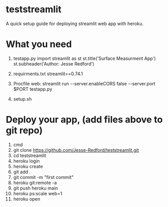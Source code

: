 # teststreamlit
A quick setup guide for deploying streamlit web app with heroku.


# What you need

1) testapp.py
    import streamlit as st
    st.title('Surface Measurment App')
    st.subheader('Author: Jesse Redford')

2) requirments.txt
    streamlit==0.74.1

3) Procfile
    web: streamlit run --server.enableCORS false --server.port $PORT testapp.py
    
4) setup.sh

# Deploy your app, (add files above to git repo)

1) cmd
2) git clone https://github.com/Jesse-Redford/teststreamlit.git
3) cd teststreamlit
4) heroku login
5) heroku create <name of your app>
6) git add .
7) git commit -m "first commit"
8) heroku git:remote -a <name of your app>
9) git push heroku main
10) heroku ps:scale web=1
11) heroku open
  
  
  

